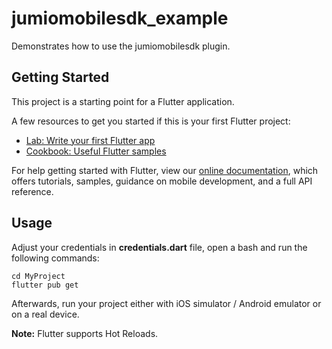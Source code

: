 # jumiomobilesdk_example

Demonstrates how to use the jumiomobilesdk plugin.

## Getting Started
This project is a starting point for a Flutter application.

A few resources to get you started if this is your first Flutter project:

- [Lab: Write your first Flutter app](https://flutter.dev/docs/get-started/codelab)
- [Cookbook: Useful Flutter samples](https://flutter.dev/docs/cookbook)

For help getting started with Flutter, view our
[online documentation](https://flutter.dev/docs), which offers tutorials,
samples, guidance on mobile development, and a full API reference.

## Usage
Adjust your credentials in **credentials.dart** file, open a bash and run the following commands: 
```
cd MyProject
flutter pub get
```
Afterwards, run your project either with iOS simulator / Android emulator or on a real device.

__Note:__ Flutter supports Hot Reloads.
